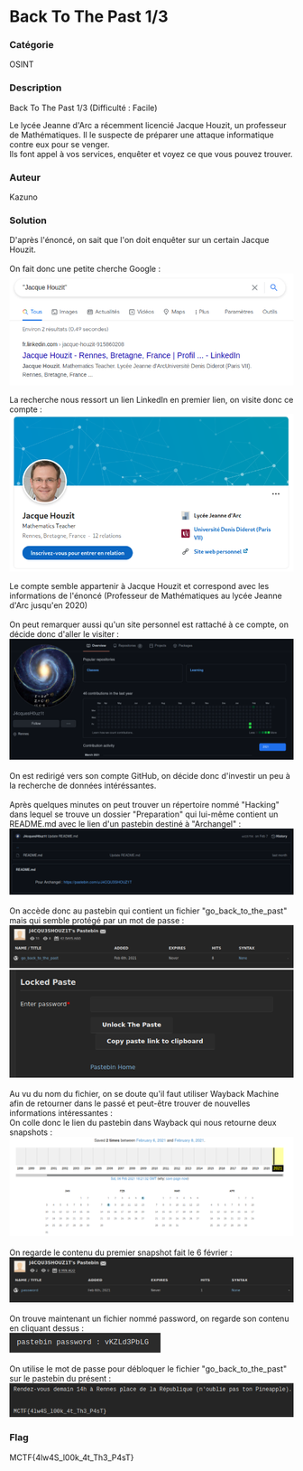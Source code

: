 # Back To The Past 1/3

### Catégorie

OSINT

### Description

Back To The Past 1/3 (Difficulté : Facile)

Le lycée Jeanne d'Arc a récemment licencié Jacque Houzit, un professeur de Mathématiques. Il le suspecte de préparer une attaque informatique contre eux pour se venger. <br/>
Ils font appel à vos services, enquêter et voyez ce que vous pouvez trouver.

### Auteur 

Kazuno

### Solution


D'après l'énoncé, on sait que l'on doit enquêter sur un certain Jacque Houzit.<br/>
<br/>
On fait donc une petite cherche Google :</br>
![alt](images/google.png)
<br/>

La recherche nous ressort un lien LinkedIn en premier lien, on visite donc ce compte :</br>
![alt](images/linke.png)
<br/>

Le compte semble appartenir à Jacque Houzit et correspond avec les informations de l'énoncé (Professeur de Mathématiques au lycée Jeanne d'Arc jusqu'en 2020) <br/>
<br/>
On peut remarquer aussi qu'un site personnel est rattaché à ce compte, on décide donc d'aller le visiter :<br/>
![alt](images/git.png)
<br/>
<br/>
On est redirigé vers son compte GitHub, on décide donc d'investir un peu à la recherche de données intéréssantes.<br/>
<br/>
Après quelques minutes on peut trouver un répertoire nommé "Hacking" dans lequel se trouve un dossier "Preparation" qui lui-même contient un README.md avec le lien d'un pastebin destiné à "Archangel" : <br/>
![alt](images/pastgit.png)
<br/>
<br/>
On accède donc au pastebin qui contient un fichier "go_back_to_the_past" mais qui semble protégé par un mot de passe : </br>
![alt](images/past.png)
![alt](images/lock.png)
<br/>
<br/>
Au vu du nom du fichier, on se doute qu'il faut utiliser Wayback Machine afin de retourner dans le passé et peut-être trouver de nouvelles informations intéressantes : <br/>
On colle donc le lien du pastebin dans Wayback qui nous retourne deux snapshots : <br/>
![alt](images/snap.png)
<br/>
<br/>
On regarde le contenu du premier snapshot fait le 6 février : <br/>
![alt](images/file.png)
<br/>
<br/>
On trouve maintenant un fichier nommé password, on regarde son contenu en cliquant dessus : <br/>
![alt](images/content.png)
<br/>
<br/>
On utilise le mot de passe pour débloquer le fichier "go_back_to_the_past" sur le pastebin du présent : <br/>
![alt](images/flag.png)
<br/>

### Flag
 
MCTF{4lw4S_l00k_4t_Th3_P4sT}
